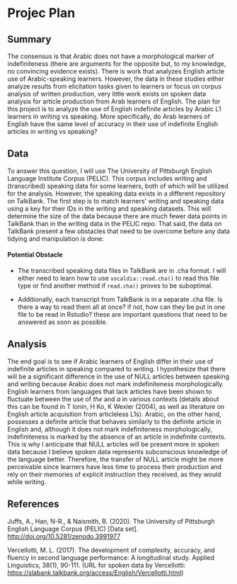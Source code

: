 # Projec Plan

## Summary

The consensus is that Arabic does not have a morphological marker of indefiniteness (there are arguments for the opposite but, to my knowledge, no convincing evidence exists). There is work that analyzes English article use of Arabic-speaking learners. However, the data in these studies either analyze results from elicitation tasks given to learners or focus on corpus analysis of written production, very little work exists on spoken data analysis for article production from Arab learners of English. The plan for this project is to analyze the use of English indefinite articles by Arabic L1 learners in writing vs speaking. More specifically, do Arab learners of English have the same level of accuracy in their use of indefinite English articles in writing vs speaking?

## Data

To answer this question, I will use The University of Pittsburgh English Language Institute Corpus (PELIC). This corpus includes writing and (transcribed) speaking data for some learners, both of which will be utilized for the analysis. However, the speaking data exists in a different repository on TalkBank. The first step is to match learners' writing and speaking data using a key for their IDs in the writing and speaking datasets. This will determine the size of the data because there are much fewer data points in TalkBank than in the writing data in the PELIC repo. That said, the data on TalkBank present a few obstacles that need to be overcome before any data tidying and manipulation is done:

#### Potential Obstacle

-   The transcribed speaking data files in TalkBank are in .cha format. I will either need to learn how to use `vocaldia::read.cha()` to read this file type or find another method if `read.cha()` proves to be suboptimal.

-   Additionally, each transcript from TalkBank is in a separate .cha file. Is there a way to read them all at once? if not, how can they be put in one file to be read in Rstudio? these are important questions that need to be answered as soon as possible.

## Analysis

The end goal is to see if Arabic learners of English differ in their use of indefinite articles in speaking compared to writing. I hypothesize that there will be a significant difference in the use of NULL articles between speaking and writing because Arabic does not mark indefiniteness morphologically. English learners from languages that lack articles have been shown to fluctuate between the use of *the* and *a* in various contexts (details about this can be found in T Ionin, H Ko, K Wexler (2004), as well as literature on English article acquisition from articleless L1s). Arabic, on the other hand, possesses a definite article that behaves similarly to the definite article in English and, although it does not mark indefiniteness morphologically, indefiniteness is marked by the absence of an article in indefinite contexts. This is why I anticipate that NULL articles will be present more in spoken data because I believe spoken data represents subconscious knowledge of the language better. Therefore, the transfer of NULL article might be more perceivable since learners have less time to process their production and rely on their memories of explicit instruction they received, as they would while writing.

## References

Juffs, A., Han, N-R., & Naismith, B. (2020). The University of Pittsburgh English Language Corpus (PELIC) [Data set]. <http://doi.org/10.5281/zenodo.3991977>

Vercellotti, M. L. (2017). The development of complexity, accuracy, and fluency in second language performance: A longitudinal study. Applied Linguistics, 38(1), 90-111. (URL for spoken data by Vercellotti: <https://slabank.talkbank.org/access/English/Vercellotti.html>)
